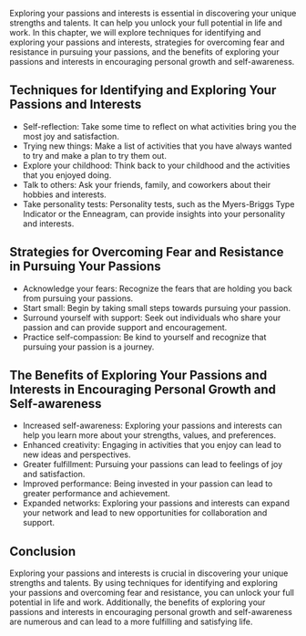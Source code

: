 
Exploring your passions and interests is essential in discovering your unique strengths and talents. It can help you unlock your full potential in life and work. In this chapter, we will explore techniques for identifying and exploring your passions and interests, strategies for overcoming fear and resistance in pursuing your passions, and the benefits of exploring your passions and interests in encouraging personal growth and self-awareness.

Techniques for Identifying and Exploring Your Passions and Interests
--------------------------------------------------------------------

* Self-reflection: Take some time to reflect on what activities bring you the most joy and satisfaction.
* Trying new things: Make a list of activities that you have always wanted to try and make a plan to try them out.
* Explore your childhood: Think back to your childhood and the activities that you enjoyed doing.
* Talk to others: Ask your friends, family, and coworkers about their hobbies and interests.
* Take personality tests: Personality tests, such as the Myers-Briggs Type Indicator or the Enneagram, can provide insights into your personality and interests.

Strategies for Overcoming Fear and Resistance in Pursuing Your Passions
-----------------------------------------------------------------------

* Acknowledge your fears: Recognize the fears that are holding you back from pursuing your passions.
* Start small: Begin by taking small steps towards pursuing your passion.
* Surround yourself with support: Seek out individuals who share your passion and can provide support and encouragement.
* Practice self-compassion: Be kind to yourself and recognize that pursuing your passion is a journey.

The Benefits of Exploring Your Passions and Interests in Encouraging Personal Growth and Self-awareness
-------------------------------------------------------------------------------------------------------

* Increased self-awareness: Exploring your passions and interests can help you learn more about your strengths, values, and preferences.
* Enhanced creativity: Engaging in activities that you enjoy can lead to new ideas and perspectives.
* Greater fulfillment: Pursuing your passions can lead to feelings of joy and satisfaction.
* Improved performance: Being invested in your passion can lead to greater performance and achievement.
* Expanded networks: Exploring your passions and interests can expand your network and lead to new opportunities for collaboration and support.

Conclusion
----------

Exploring your passions and interests is crucial in discovering your unique strengths and talents. By using techniques for identifying and exploring your passions and overcoming fear and resistance, you can unlock your full potential in life and work. Additionally, the benefits of exploring your passions and interests in encouraging personal growth and self-awareness are numerous and can lead to a more fulfilling and satisfying life.
